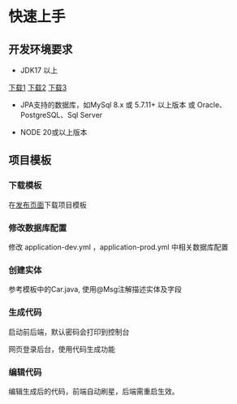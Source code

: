 # 快速上手

## 开发环境要求
- JDK17 以上  

[下载1](https://adoptium.net/temurin/releases?version=17)
[下载2](https://www.azul.com/downloads/?version=java-17-lts#zulu)
[下载3](http://jdk.java.net/java-se-ri/17)

- JPA支持的数据库，如MySql 8.x 或 5.7.11+ 以上版本 或 Oracle、PostgreSQL、Sql Server

- NODE 20或以上版本

## 项目模板
### 下载模板
在[发布页面](https://github.com/tmgg/tmgg/releases)下载项目模板 

### 修改数据库配置
修改 application-dev.yml ，application-prod.yml 中相关数据库配置

### 创建实体
参考模板中的Car.java, 使用@Msg注解描述实体及字段

### 生成代码
启动前后端，默认密码会打印到控制台

网页登录后台，使用代码生成功能

### 编辑代码

编辑生成后的代码，前端自动刷星，后端需重启生效。


